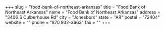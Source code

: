 +++
slug = "food-bank-of-northeast-arkansas"
title = "Food Bank of Northeast Arkansas"
name = "Food Bank of Northeast Arkansas"
address = "3406 S Culberhouse Rd"
city = "Jonesboro"
state = "AR"
postal = "72404"
website = ""
phone = "870 932-3663"
fax = ""
+++
